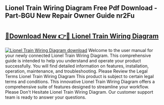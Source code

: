 ## Lionel Train Wiring Diagram Free Pdf Download - Part-BGU New Repair Owner Guide nr2Fu

# <h2><a href="http://dfnmif.blite.top/?on=Lionel+Train+Wiring+Diagram">🔗Download New 👉🔴 Lionel Train Wiring Diagram</a></h2>

[![Lionel Train Wiring Diagram download](https://i.imgur.com/lujVjoI.png)](http://dfnmif.blite.top/?on=Lionel+Train+Wiring+Diagram)
Welcome to the user manual for your newly connected Lionel Train Wiring Diagram. This comprehensive guide is intended to help you understand and operate your product successfully. You will find detailed information on features, installation, operation, maintenance, and troubleshooting. Please Review the Legal Terms Lionel Train Wiring Diagram This product is subject to certain legal terms and conditions. This innovative Lionel Train Wiring Diagram offers a comprehensive suite of features designed to streamline your workflow. Please Don't Hesitate Lionel Train Wiring Diagram. Our customer support team is ready to answer your questions.
